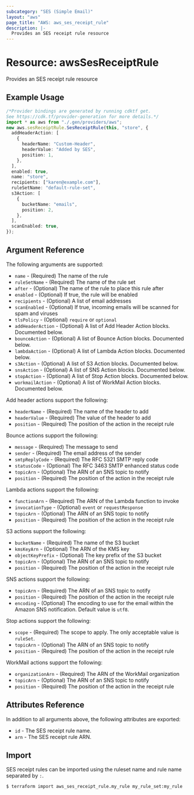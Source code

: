 ```yaml
---
subcategory: "SES (Simple Email)"
layout: "aws"
page_title: "AWS: aws_ses_receipt_rule"
description: |-
  Provides an SES receipt rule resource
---
```


# Resource: awsSesReceiptRule

Provides an SES receipt rule resource

## Example Usage

```typescript
/*Provider bindings are generated by running cdktf get.
See https://cdk.tf/provider-generation for more details.*/
import * as aws from "./.gen/providers/aws";
new aws.sesReceiptRule.SesReceiptRule(this, "store", {
  addHeaderAction: [
    {
      headerName: "Custom-Header",
      headerValue: "Added by SES",
      position: 1,
    },
  ],
  enabled: true,
  name: "store",
  recipients: ["karen@example.com"],
  ruleSetName: "default-rule-set",
  s3Action: [
    {
      bucketName: "emails",
      position: 2,
    },
  ],
  scanEnabled: true,
});

```

## Argument Reference

The following arguments are supported:

* `name` - (Required) The name of the rule
* `ruleSetName` - (Required) The name of the rule set
* `after` - (Optional) The name of the rule to place this rule after
* `enabled` - (Optional) If true, the rule will be enabled
* `recipients` - (Optional) A list of email addresses
* `scanEnabled` - (Optional) If true, incoming emails will be scanned for spam and viruses
* `tlsPolicy` - (Optional) `require` or `optional`
* `addHeaderAction` - (Optional) A list of Add Header Action blocks. Documented below.
* `bounceAction` - (Optional) A list of Bounce Action blocks. Documented below.
* `lambdaAction` - (Optional) A list of Lambda Action blocks. Documented below.
* `s3Action` - (Optional) A list of S3 Action blocks. Documented below.
* `snsAction` - (Optional) A list of SNS Action blocks. Documented below.
* `stopAction` - (Optional) A list of Stop Action blocks. Documented below.
* `workmailAction` - (Optional) A list of WorkMail Action blocks. Documented below.

Add header actions support the following:

* `headerName` - (Required) The name of the header to add
* `headerValue` - (Required) The value of the header to add
* `position` - (Required) The position of the action in the receipt rule

Bounce actions support the following:

* `message` - (Required) The message to send
* `sender` - (Required) The email address of the sender
* `smtpReplyCode` - (Required) The RFC 5321 SMTP reply code
* `statusCode` - (Optional) The RFC 3463 SMTP enhanced status code
* `topicArn` - (Optional) The ARN of an SNS topic to notify
* `position` - (Required) The position of the action in the receipt rule

Lambda actions support the following:

* `functionArn` - (Required) The ARN of the Lambda function to invoke
* `invocationType` - (Optional) `event` or `requestResponse`
* `topicArn` - (Optional) The ARN of an SNS topic to notify
* `position` - (Required) The position of the action in the receipt rule

S3 actions support the following:

* `bucketName` - (Required) The name of the S3 bucket
* `kmsKeyArn` - (Optional) The ARN of the KMS key
* `objectKeyPrefix` - (Optional) The key prefix of the S3 bucket
* `topicArn` - (Optional) The ARN of an SNS topic to notify
* `position` - (Required) The position of the action in the receipt rule

SNS actions support the following:

* `topicArn` - (Required) The ARN of an SNS topic to notify
* `position` - (Required) The position of the action in the receipt rule
* `encoding` - (Optional) The encoding to use for the email within the Amazon SNS notification. Default value is `utf8`.

Stop actions support the following:

* `scope` - (Required) The scope to apply. The only acceptable value is `ruleSet`.
* `topicArn` - (Optional) The ARN of an SNS topic to notify
* `position` - (Required) The position of the action in the receipt rule

WorkMail actions support the following:

* `organizationArn` - (Required) The ARN of the WorkMail organization
* `topicArn` - (Optional) The ARN of an SNS topic to notify
* `position` - (Required) The position of the action in the receipt rule

## Attributes Reference

In addition to all arguments above, the following attributes are exported:

* `id` - The SES receipt rule name.
* `arn` - The SES receipt rule ARN.

## Import

SES receipt rules can be imported using the ruleset name and rule name separated by `:`.

```console
$ terraform import aws_ses_receipt_rule.my_rule my_rule_set:my_rule
```
